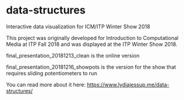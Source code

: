# data-structures
Interactive data visualization for ICM/ITP Winter Show 2018

This project was originally developed for Introduction to Computational Media at ITP Fall 2018 and was displayed at the ITP Winter Show 2018.

final_presentation_20181213_clean is the online version

final_presentation_20181216_showpots is the version for the show that requires sliding potentiometers to run

You can read more about it here: https://www.lydiajessup.me/data-structures/
